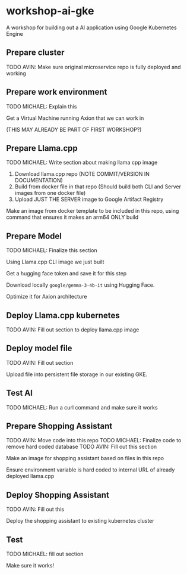 # workshop-ai-gke

A workshop for building out a AI application using Google Kubernetes Engine

## Prepare cluster

TODO AVIN: Make sure original microservice repo is fully deployed and working

## Prepare work environment

TODO MICHAEL: Explain this

Get a Virtual Machine running Axion that we can work in

(THIS MAY ALREADY BE PART OF FIRST WORKSHOP?)

## Prepare Llama.cpp

TODO MICHAEL: Write section about making llama cpp image

1. Download llama.cpp repo (NOTE COMMIT/VERSION IN DOCUMENTATION)
1. Build from docker file in that repo (Should build both CLI and Server images from one docker file)
1. Upload JUST THE SERVER image to Google Artifact Registry

Make an image from docker template to be included in this repo, using command that ensures it makes an arm64 ONLY build

## Prepare Model

TODO MICHAEL: Finalize this section

Using Llama.cpp CLI image we just built

Get a hugging face token and save it for this step

Download locally `google/gemma-3-4b-it` using Hugging Face.

Optimize it for Axion architecture

## Deploy Llama.cpp kubernetes

TODO AVIN: Fill out section to deploy llama.cpp image

## Deploy model file

TODO AVIN: Fill out section

Upload file into persistent file storage in our existing GKE.

## Test AI

TODO MICHAEL: Run a curl command and make sure it works

## Prepare Shopping Assistant

TODO AVIN: Move code into this repo
TODO MICHAEL: Finalize code to remove hard coded database
TODO AVIN: Fill out this section

Make an image for shopping assistant based on files in this repo

Ensure environment variable is hard coded to internal URL of already deployed llama.cpp

## Deploy Shopping Assistant

TODO AVIN: Fill out this

Deploy the shopping assistant to existing kubernetes cluster

## Test

TODO MICHAEL: fill out section

Make sure it works!
